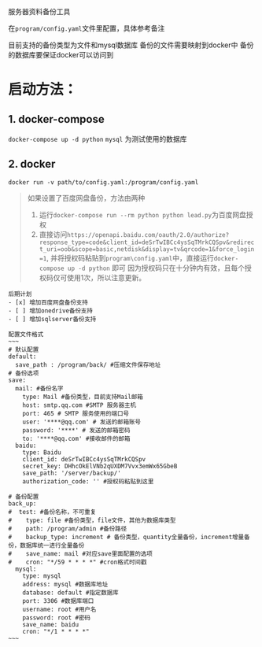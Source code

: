 服务器资料备份工具

在`program/config.yaml`文件里配置，具体参考备注

目前支持的备份类型为文件和mysql数据库
备份的文件需要映射到docker中
备份的数据库要保证docker可以访问到

# 启动方法：
## 1. docker-compose
`docker-compose up -d python`
`mysql` 为测试使用的数据库

## 2. docker
`docker run -v path/to/config.yaml:/program/config.yaml`

> 如果设置了百度网盘备份，方法由两种
> 1. 运行`docker-compose run --rm python python lead.py`为百度网盘授权
> 2. 直接访问`https://openapi.baidu.com/oauth/2.0/authorize?response_type=code&client_id=deSrTwIBCc4ysSqTMrkCQSpv&redirect_uri=oob&scope=basic,netdisk&display=tv&qrcode=1&force_login=1`, 并将授权码粘贴到`program\config.yaml`中，直接运行`docker-compose up -d python` 即可
> 因为授权码只在十分钟内有效，且每个授权码仅可使用1次，所以注意更新。

````
后期计划
- [x] 增加百度网盘备份支持
- [ ] 增加onedrive备份支持
- [ ] 增加sqlserver备份支持

配置文件格式
~~~
# 默认配置
default:
  save_path : /program/back/ #压缩文件保存地址
# 备份选项
save:
  mail: #备份名字
    type: Mail #备份类型，目前支持Mail邮箱
    host: smtp.qq.com #SMTP 服务器主机
    port: 465 # SMTP 服务使用的端口号
    user: '****@qq.com' # 发送的邮箱账号
    password: '****' # 发送的邮箱密码
    to: '****@qq.com' #接收邮件的邮箱
  baidu:
    type: Baidu
    client_id: deSrTwIBCc4ysSqTMrkCQSpv
    secret_key: DHhcOkElVNb2qUXDM7Vvx3emWx65GbeB
    save_path: '/server/backup/'
    authorization_code: '' #授权码粘贴到这里

# 备份配置
back_up:
#  test: #备份名称，不可重复
#    type: file #备份类型，file文件，其他为数据库类型
#    path: /program/admin #备份路径
#    backup_type: increment # 备份类型，quantity全量备份，increment增量备份，数据库统一进行全量备份
#    save_name: mail #对应save里面配置的选项
#    cron: "*/59 * * * *" #cron格式时间戳
  mysql:
    type: mysql
    address: mysql #数据库地址
    database: default #指定数据库
    port: 3306 #数据库端口
    username: root #用户名
    password: root #密码
    save_name: baidu
    cron: "*/1 * * * *"
~~~